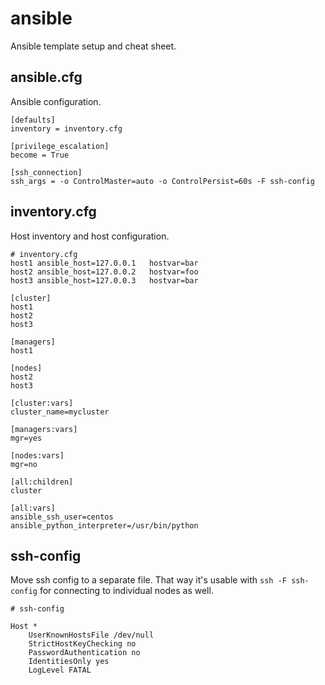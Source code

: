 # ansible

Ansible template setup and cheat sheet.

## ansible.cfg

Ansible configuration.

```
[defaults]
inventory = inventory.cfg

[privilege_escalation]
become = True

[ssh_connection]
ssh_args = -o ControlMaster=auto -o ControlPersist=60s -F ssh-config
```

## inventory.cfg

Host inventory and host configuration.

```
# inventory.cfg
host1 ansible_host=127.0.0.1   hostvar=bar
host2 ansible_host=127.0.0.2   hostvar=foo
host3 ansible_host=127.0.0.3   hostvar=bar

[cluster]
host1
host2
host3

[managers]
host1

[nodes]
host2
host3

[cluster:vars]
cluster_name=mycluster

[managers:vars]
mgr=yes

[nodes:vars]
mgr=no

[all:children]
cluster

[all:vars]
ansible_ssh_user=centos
ansible_python_interpreter=/usr/bin/python
```


## ssh-config

Move ssh config to a separate file. That way it's usable with `ssh -F
ssh-config` for connecting to individual nodes as well.

```
# ssh-config

Host *
    UserKnownHostsFile /dev/null
    StrictHostKeyChecking no
    PasswordAuthentication no
    IdentitiesOnly yes
    LogLevel FATAL
```
